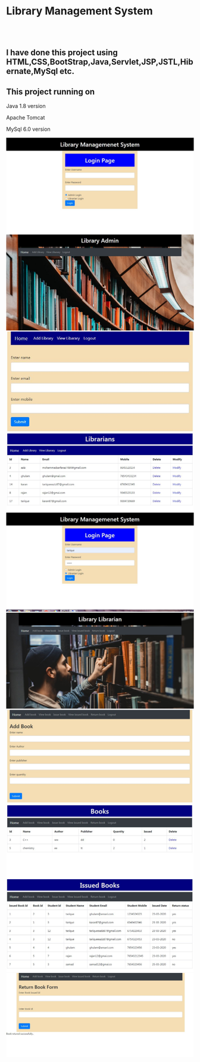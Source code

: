 <h1>Library Management System</h1><br><br>
<h2>I have done this project using HTML,CSS,BootStrap,Java,Servlet,JSP,JSTL,Hibernate,MySql etc.</h>
<h2>This project running on</h2>
<p>Java 1.8 version</p>
<p1>Apache Tomcat</p>
<p>MySql 6.0 version</p>
<img src="ScreenShort/Capture.JPG">
<img src="ScreenShort/LibraryAdmin.JPG">
<img src="ScreenShort/AddLibrary.JPG">
<img src="ScreenShort/ViewLibrarian.JPG">
<img src="ScreenShort/Capture2.JPG">
<img src="ScreenShort/LibraryHome.JPG">
<img src="ScreenShort/AddBook.JPG">
<img src="ScreenShort/ViewBook.JPG">
<img src="ScreenShort/ViewIssuedBook.JPG">
<img src="ScreenShort/ReturnedBook.JPG">


